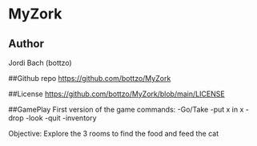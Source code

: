 # MyZork
## Author
Jordi Bach (bottzo)

##Github repo
https://github.com/bottzo/MyZork

##License
https://github.com/bottzo/MyZork/blob/main/LICENSE

##GamePlay
First version of the game
commands:
-Go/Take
-put x in x
-drop
-look
-quit
-inventory

Objective:
Explore the 3 rooms to find the food and feed the cat
